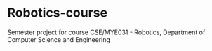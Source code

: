 # Robotics-course

Semester project for course CSE/MYE031 - Robotics, Department of Computer Science and Engineering
